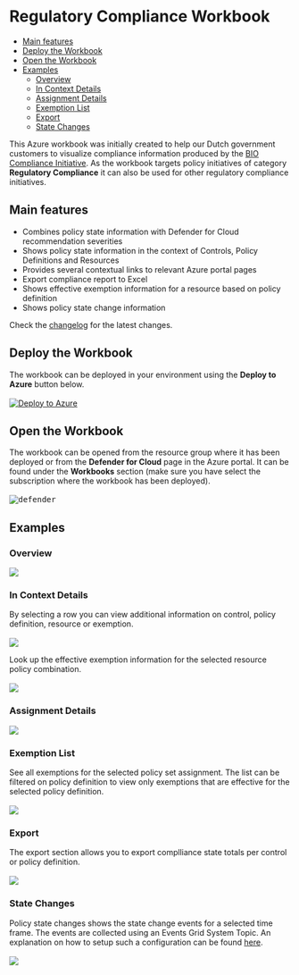 # Regulatory Compliance Workbook

- [Main features](#main-features)
- [Deploy the Workbook](#deploy-the-workbook)
- [Open the Workbook](#open-the-workbook)
- [Examples](#examples)
  - [Overview](#overview)
  - [In Context Details](#in-context-details)
  - [Assignment Details](#assignment-details)
  - [Exemption List](#exemption-list)
  - [Export](#export)
  - [State Changes](#state-changes)


This Azure workbook was initially created to help our Dutch government customers to visualize compliance information produced by the [BIO Compliance Initiative](https://github.com/Azure/Bio-Compliancy). As the workbook targets policy initiatives of category **Regulatory Compliance** it can also be used for other regulatory compliance initiatives.

## Main features
- Combines policy state information with Defender for Cloud recommendation severities
- Shows policy state information in the context of Controls, Policy Definitions and Resources
- Provides several contextual links to relevant Azure portal pages
- Export compliance report to Excel
- Shows effective exemption information for a resource based on policy definition
- Shows policy state change information

Check the [changelog](./CHANGELOG.md) for the latest changes.

## Deploy the Workbook

The workbook can be deployed in your environment using the **Deploy to Azure** button below. <br><br>
[![Deploy to Azure](https://aka.ms/deploytoazurebutton)](https://portal.azure.com/#create/Microsoft.Template/uri/https%3A%2F%2Fraw.githubusercontent.com%2FEurofiber-CloudInfra%2Fazure-compliance-workbooks%2Fmain%2FARM%2FRegulatory-Compliance-Dashboard.json)

## Open the Workbook

The workbook can be opened from the resource group where it has been deployed or from the **Defender for Cloud** page in the Azure portal. It can be found under the **Workbooks** section (make sure you have select the subscription where the workbook has been deployed). <br><br>
<kbd><img src="media/defender-for-cloud.png" alt="defender"></kbd>

## Examples

### Overview
<kbd><img src="media/overview.png"></kbd>

### In Context Details
By selecting a row you can view additional information on control, policy definition, resource or exemption.
</br>
</br>
<kbd><img src="media/context-details.png"></kbd>

Look up the effective exemption information for the selected resource policy combination.
</br>
</br>
<kbd><img src="media/context-details-exempt.png"></kbd>

### Assignment Details
<kbd><img src="media/assignment-details.png"></kbd>

### Exemption List
See all exemptions for the selected policy set assignment. The list can be filtered on policy definition to view only exemptions that are effective for the selected policy definition.
</br>
</br>
<kbd><img src="media/exemption-list.png"></kbd>

### Export
The export section allows you to export complliance state totals per control or policy definition.
</br>
</br>
<kbd><img src="media/export.png"></kbd>

### State Changes
Policy state changes shows the state change events for a selected time frame. The events are collected using an Events Grid System Topic. An explanation on how to setup such a configuration can be found [here](https://github.com/Eurofiber-CloudInfra/azure-policy-insights).
</br>
</br>
<kbd><img src="media/state-changes.png"></kbd>




